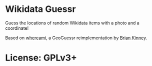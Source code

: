 Wikidata Guessr
===============

Guess the locations of random Wikidata items with a photo and a coordinate!

Based on [whereami](https://github.com/webdevbrian/whereami), a GeoGuessr reimplementation by [Brian Kinney](http://www.thebriankinney.com/).

License: GPLv3+
===============
